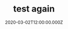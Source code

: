 ---
title: "test again"
description: "lol"
date: "2020-03-02T12:00:00.000Z"
tags: nothanks
published: true
---